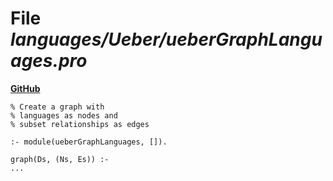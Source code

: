 # File _languages/Ueber/ueberGraphLanguages.pro_
**[GitHub](https://github.com/softlang/yas/blob/master/languages/Ueber/ueberGraphLanguages.pro)**
```
% Create a graph with
% languages as nodes and
% subset relationships as edges

:- module(ueberGraphLanguages, []).

graph(Ds, (Ns, Es)) :-
...
```

